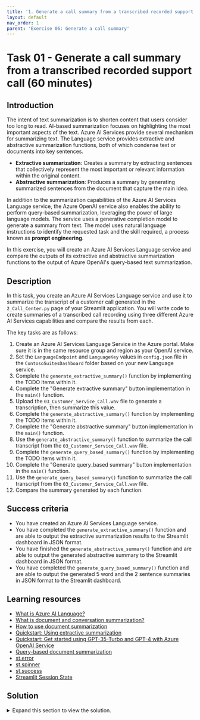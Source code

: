 ```yaml
---
title: '1. Generate a call summary from a transcribed recorded support call'
layout: default
nav_order: 1
parent: 'Exercise 06: Generate a call summary'
---
```


# Task 01 - Generate a call summary from a transcribed recorded support call (60 minutes)

## Introduction

The intent of text summarization is to shorten content that users consider too long to read. AI-based summarization focuses on highlighting the most important aspects of the text. Azure AI Services provide several mechanism for summarizing text. The Language service provides extractive and abstractive summarization functions, both of which condense text or documents into key sentences.

- **Extractive summarization**: Creates a summary by extracting sentences that collectively represent the most important or relevant information within the original content.
- **Abstractive summarization**: Produces a summary by generating summarized sentences from the document that capture the main idea.

In addition to the summarization capabilities of the Azure AI Services Language service, the Azure OpenAI service also enables the ability to perform query-based summarization, leveraging the power of large language models. The service uses a generative completion model to generate a summary from text. The model uses natural language instructions to identify the requested task and the skill required, a process known as **prompt engineering**.

In this exercise, you will create an Azure AI Services Language service and compare the outputs of its extractive and abstractive summarization functions to the output of Azure OpenAI's query-based text summarization.

## Description

In this task, you create an Azure AI Services Language service and use it to summarize the transcript of a customer call generated in the `2_Call_Center.py` page of your Streamlit application. You will write code to create summaries of a transcribed call recording using three different Azure AI Services capabilities and compare the results from each.

The key tasks are as follows:

1. Create an Azure AI Services Language Service in the Azure portal. Make sure it is in the same resource group and region as your OpenAI service.
2. Set the `LanguageEndpoint` and `LanguageKey` values in `config.json` file in the `ContosoSuitesDashboard` folder based on your new Language service.
3. Complete the `generate_extractive_summary()` function by implementing the TODO items within it.
4. Complete the "Generate extractive summary" button implementation in the `main()` function.
5. Upload the `03_Customer_Service_Call.wav` file to generate a transcription, then summarize this value.
6. Complete the `generate_abstractive_summary()` function by implementing the TODO items within it.
7. Complete the "Generate abstractive summary" button implementation in the `main()` function.
8. Use the `generate_abstractive_summary()` function to summarize the call transcript from the `03_Customer_Service_Call.wav` file.
9. Complete the `generate_query_based_summary()` function by implementing the TODO items within it.
10. Complete the "Generate query_based summary" button implementation in the `main()` function.
11. Use the `generate_query_based_summary()` function to summarize the call transcript from the `03_Customer_Service_Call.wav` file.
12. Compare the summary generated by each function.

## Success criteria

- You have created an Azure AI Services Language service.
- You have completed the `generate_extractive_summary()` function and are able to output the extractive summarization results to the Streamlit dashboard in JSON format.
- You have finished the `generate_abstractive_summary()` function and are able to output the generated abstractive summary to the Streamlit dashboard in JSON format.
- You have completed the `generate_query_based_summary()` function and are able to output the generated 5 word and the 2 sentence summaries in JSON format to the Streamlit dashboard.

## Learning resources

- [What is Azure AI Language?](https://learn.microsoft.com/azure/ai-services/language-service/overview)
- [What is document and conversation summarization?](https://learn.microsoft.com/azure/ai-services/language-service/summarization/overview?tabs=document-summarization)
- [How to use document summarization](https://learn.microsoft.com/azure/ai-services/language-service/summarization/how-to/document-summarization)
- [Quickstart: Using extractive summarization](https://learn.microsoft.com/azure/ai-services/language-service/summarization/quickstart?tabs=document-summarization&pivots=programming-language-python#code-example)
- [Quickstart: Get started using GPT-35-Turbo and GPT-4 with Azure OpenAI Service](https://learn.microsoft.com/azure/ai-services/openai/chatgpt-quickstart?tabs=command-line%2Cpython&pivots=programming-language-python)
- [Query-based document summarization](https://learn.microsoft.com/azure/architecture/ai-ml/guide/query-based-summarization)
- [st.error](https://docs.streamlit.io/library/api-reference/status/st.error)
- [st.spinner](https://docs.streamlit.io/library/api-reference/status/st.spinner)
- [st.success](https://docs.streamlit.io/library/api-reference/status/st.success)
- [Streamlit Session State](https://docs.streamlit.io/library/api-reference/session-state)

## Solution

<details markdown="block">
<summary>Expand this section to view the solution.</summary>

- The steps to create an Azure AI Services Language service in the Azure portal are as follows:
  - Navigate to the [Azure portal](https://portal.azure.com/).
  - Select **Create a resource** under **Azure services** on the Azure home page, then enter "Language service" into the **Search the Marketplace** box on the Marketplace page and select the **Language service** tile in the search results.
  - Select **Create** on the **Language service** page to create a new language service resource.
  - Select **Continue to create your resource** on the **Select additional features** page.
  - On the Create Language **Basics** tab, ensure you select the same resource group and region that you chose for your Azure OpenAI service. Provide a _globally unique_ service name. You can choose either the **Free F0** or **S** pricing tier for this service.
  - Ensure the box certifying you have reviewed and acknowledge the terms in the Responsible AI Notice is checked.
  - Select the **Review + create** button to review your choices and then select **Create** to provision the service.

    ![The settings to create a Language service are displayed on the Create Language Basics tab.](../../media/Solution/0601_Language_Service.png)

- The steps to retrieve the endpoint and key values for your Language service and add them to `config.json` are as follows:
  - Navigate to your Language service resource in the [Azure portal](https://portal.azure.com/).
  - Select the **Keys and Endpoint** menu item under **Resource Management** in the left-hand menu.
  - Copy the **Endpoint** value and paste it into the `config.json` file as the **LanguageEndpoint** value.
  - Copy the **KEY 1** value and paste it into the `config.json` file as the **LanguageKey** value.

    ![The Language service's Keys and Endpoint page is displayed, with the Endpoint and KEY 1 copy to clipboard buttons highlighted.](../../media/Solution/0601-Language-Keys-and-Endpoint.png)

- The `generate_extractive_summary()` function, in the `2_Call_Center.py` file, uses the Azure AI Services Language service's `TextAnalyticsClient` with an `ExtractiveSummaryAction` action to summarize the text within a document. This action returns a `sentences` array as part of its result, which contains the summary sentences. The code to implement this function is as follows:

    ```python
    def generate_extractive_summary(call_contents):
        # The call_contents parameter is formatted as a list of strings. Join them together with spaces to pass in as a single document.
        joined_call_contents = ' '.join(call_contents)
    
        # Create a TextAnalyticsClient, connecting it to your Language Service endpoint.
        client = TextAnalyticsClient(language_endpoint, AzureKeyCredential(language_key))
        # Call the begin_analyze_actions method on your client, passing in the joined call_contents as an array and an ExtractiveSummaryAction with a max_sentence_count of 2.
        poller = client.begin_analyze_actions(
            [joined_call_contents],
            actions = [
                ExtractiveSummaryAction(max_sentence_count=2)
            ]
        )
    
        # Extract the summary sentences and merge them into a single summary string.
        for result in poller.result():
            summary_result = result[0]
            if summary_result.is_error:
                st.error(f'Extractive summary resulted in an error with code "{summary_result.code}" and message "{summary_result.message}"')
                return ''
            
            extractive_summary = " ".join([sentence.text for sentence in summary_result.sentences])

        # Return the summary as a JSON object in the shape '{"call-summary": extractive_summary}'
        return json.loads('{"call-summary":"' + extractive_summary + '"}')
    ```

- The code to implement the "Generate extractive summary" button in the `main()` function is as follows:

    ```python
    if st.button("Generate extractive summary"):
        # Set call_contents to file_transcription_results. If it is empty, write out an error message for the user.
        if 'file_transcription_results' in st.session_state:
            # Use st.spinner() to wrap the summarization process.
            with st.spinner("Generating extractive summary..."):
                if 'extractive_summary' in st.session_state:
                    extractive_summary = st.session_state.extractive_summary
                else:
                    # Call the generate_extractive_summary function and set its results to a variable named extractive_summary.
                    extractive_summary = generate_extractive_summary(st.session_state.file_transcription_results)
                    # Save the extractive_summary value to session state.
                    st.session_state.extractive_summary = extractive_summary

                # Call st.success() to indicate that the extractive summarization process is complete.
                if extractive_summary is not None:
                    st.success("Extractive summarization complete!")
        else:
            st.error("Please upload an audio file or record a call before attempting to generate a summary.")

    # Write the extractive_summary value to the Streamlit dashboard.
    if 'extractive_summary' in st.session_state:
        st.write(st.session_state.extractive_summary)
    ```

- Like the `generate_extractive_summary()` function above, the `generate_abstractive_summary()` function also uses the Azure AI Services Language service's `TextAnalyticsClient` to summarize the text within a document. To perform abstractive summarization, however, it uses the `AbstractiveSummaryAction` action. With abstractive summarization, the summary result returns a `summaries` array versus the `sentences` array returned by the `ExtractiveSummaryAction`. The code to implement the `generate_abstractive_summary()` function is as follows:

    ```python
    def generate_abstractive_summary(call_contents):
        # The call_contents parameter is formatted as a list of strings. Join them together with spaces to pass in as a single document.
        joined_call_contents = ' '.join(call_contents)
    
        # Create a TextAnalyticsClient, connecting it to your Language Service endpoint.
        client = TextAnalyticsClient(language_endpoint, AzureKeyCredential(language_key))

        # Call the begin_analyze_actions method on your client, passing in the joined call_contents as an array and an AbstractiveSummaryAction with a sentence_count of 2.
        poller = client.begin_analyze_actions(
            [joined_call_contents],
            actions = [
                AbstractiveSummaryAction(sentence_count=2)
            ]
        )
    
        # Extract the summary sentences and merge them into a single summary string.
        for result in poller.result():
            summary_result = result[0]
            if summary_result.is_error:
                st.error(f'...Is an error with code "{summary_result.code}" and message "{summary_result.message}"')
                return ''
            
            abstractive_summary = " ".join([summary.text for summary in summary_result.summaries])

        # Return the summary as a JSON object in the shape '{"call-summary": abstractive_summary}'
        return json.loads('{"call-summary":"' + abstractive_summary + '"}')
    ```

- The code to implement the "Generate abstractive summary" button in the `main()` function is as follows:

    ```python
    if st.button("Generate abstractive summary"):
        # Set call_contents to file_transcription_results. If it is empty, write out an error message for the user.
        if 'file_transcription_results' in st.session_state:
            # Use st.spinner() to wrap the summarization process.
            with st.spinner("Generating abstractive summary..."):
                # Call the generate_abstractive_summary function and set its results to a variable named abstractive_summary.
                abstractive_summary = generate_abstractive_summary(st.session_state.file_transcription_results)
                # Save the abstractive_summary value to session state.
                st.session_state.abstractive_summary = abstractive_summary
    
                # Call st.success() to indicate that the extractive summarization process is complete.
                if abstractive_summary is not None:
                    st.success("Abstractive summarization complete!")
        else:
            st.error("Please upload an audio file or record a call before attempting to generate a summary.")
    
    # Write the abstractive_summary value to the Streamlit dashboard.                
    if 'abstractive_summary' in st.session_state:
        st.write(st.session_state.abstractive_summary)

    # Write the extractive_summary value to the Streamlit dashboard.                
    if 'extractive_summary' in st.session_state:
        st.write(st.session_state.extractive_summary)
    ```

- The code to implement the `generate_azure_openai_summarization()` function is far simpler and makes use of the `make_azure_openai_chat_request()` function you completed as part of Exercise 05, Task 03. The code for the `generate_azure_openai_summarization()` function is as follows:

    ```python
    def generate_query_based_summary(call_contents):
        # The call_contents parameter is formatted as a list of strings. Join them together with spaces to pass in as a single document.
        joined_call_contents = ' '.join(call_contents)
    
        # Write a system prompt that instructs the large language model to:
        #    - Generate a short (5 word) summary from the call transcript.
        #    - Create a two-sentence summary of the call transcript.
        #    - Output the response in JSON format, with the short summary labeled 'call-title' and the longer summary labeled 'call-summary.'
        system = f"""
            Write a five-word summary and label it as call-title.
            Write a two-sentence summary and label it as call-summary.
    
            Output the results in JSON format.
        """
    
        # Call make_azure_openai_chat_request().
        response = make_azure_openai_chat_request(system, joined_call_contents)

        # Return the summary.
        return response.choices[0].message.content
    ```

- The code to implement the "Generate query-based summary" button in the `main()` function is as follows:

    ```python
    if st.button("Generate query-based summary"):
        # Set call_contents to file_transcription_results. If it is empty, write out an error message for the user.
        if 'file_transcription_results' in st.session_state:
            # Use st.spinner() to wrap the summarization process.
            with st.spinner("Generating Azure OpenAI summary..."):
                # Call the generate_query_based_summary function and set its results to a variable named openai_summary.
                openai_summary = generate_query_based_summary(st.session_state.file_transcription_results)
                # Save the openai_summary value to session state.
                st.session_state.openai_summary = openai_summary

                # Call st.success() to indicate that the query-based summarization process is complete.
                if openai_summary is not None:
                    st.success("Azure OpenAI query-based summarization complete!")
        else:
            st.error("Please upload an audio file or record a call before attempting to generate a summary.")

    # Write the openai_summary value to the Streamlit dashboard.
    if 'openai_summary' in st.session_state:
        st.write(st.session_state.openai_summary)
    ```

</details>
